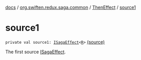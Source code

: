 [docs](../../index.md) / [org.swiften.redux.saga.common](../index.md) / [ThenEffect](index.md) / [source1](./source1.md)

# source1

`private val source1: `[`ISagaEffect`](../-i-saga-effect.md)`<`[`R`](index.md#R)`>` [(source)](https://github.com/protoman92/KotlinRedux/tree/master/common/common-saga/src/main/kotlin/org/swiften/redux/saga/common/ThenEffect.kt#L20)

The first source [ISagaEffect](../-i-saga-effect.md).

